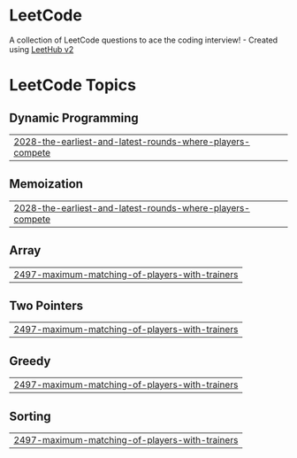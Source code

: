 # LeetCode
A collection of LeetCode questions to ace the coding interview! - Created using [LeetHub v2](https://github.com/arunbhardwaj/LeetHub-2.0)

<!---LeetCode Topics Start-->
# LeetCode Topics
## Dynamic Programming
|  |
| ------- |
| [2028-the-earliest-and-latest-rounds-where-players-compete](https://github.com/harshkaptan/LeetCode/tree/master/2028-the-earliest-and-latest-rounds-where-players-compete) |
## Memoization
|  |
| ------- |
| [2028-the-earliest-and-latest-rounds-where-players-compete](https://github.com/harshkaptan/LeetCode/tree/master/2028-the-earliest-and-latest-rounds-where-players-compete) |
## Array
|  |
| ------- |
| [2497-maximum-matching-of-players-with-trainers](https://github.com/harshkaptan/LeetCode/tree/master/2497-maximum-matching-of-players-with-trainers) |
## Two Pointers
|  |
| ------- |
| [2497-maximum-matching-of-players-with-trainers](https://github.com/harshkaptan/LeetCode/tree/master/2497-maximum-matching-of-players-with-trainers) |
## Greedy
|  |
| ------- |
| [2497-maximum-matching-of-players-with-trainers](https://github.com/harshkaptan/LeetCode/tree/master/2497-maximum-matching-of-players-with-trainers) |
## Sorting
|  |
| ------- |
| [2497-maximum-matching-of-players-with-trainers](https://github.com/harshkaptan/LeetCode/tree/master/2497-maximum-matching-of-players-with-trainers) |
<!---LeetCode Topics End-->